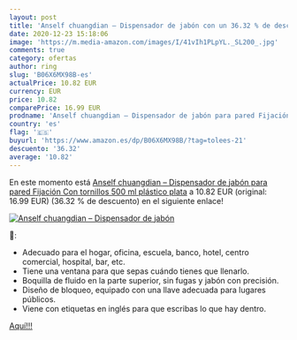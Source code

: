 ```yaml
---
layout: post
title: 'Anself chuangdian – Dispensador de jabón con un 36.32 % de descuento'
date: 2020-12-23 15:18:06
image: 'https://m.media-amazon.com/images/I/41vIh1PLpYL._SL200_.jpg'
comments: true
category: ofertas
author: ring
slug: 'B06X6MX98B-es'
actualPrice: 10.82 EUR
currency: EUR
price: 10.82
comparePrice: 16.99 EUR
prodname: 'Anself chuangdian – Dispensador de jabón para pared Fijación Con tornillos 500 ml  plástico  plata'
country: 'es'
flag: '🇪🇸'
buyurl: 'https://www.amazon.es/dp/B06X6MX98B/?tag=tolees-21'
descuento: '36.32'
average: '10.82'
---
```


En este momento está [Anself chuangdian – Dispensador de jabón para pared Fijación Con tornillos 500 ml  plástico  plata](https://www.amazon.es/dp/B06X6MX98B/?tag=tolees-21) a 10.82 EUR (original: 16.99 EUR) (36.32 %  de descuento) en el siguiente enlace!

[![Anself chuangdian – Dispensador de jabón](https://m.media-amazon.com/images/I/41vIh1PLpYL._SL200_.jpg)](https://www.amazon.es/dp/B06X6MX98B/?tag=tolees-21)

🔎:

- Adecuado para el hogar, oficina, escuela, banco, hotel, centro comercial, hospital, bar, etc.
- Tiene una ventana para que sepas cuándo tienes que llenarlo.
- Boquilla de fluido en la parte superior, sin fugas y jabón con precisión.
- Diseño de bloqueo, equipado con una llave adecuada para lugares públicos.
- Viene con etiquetas en inglés para que escribas lo que hay dentro.

[Aquí!!!](https://www.amazon.es/dp/B06X6MX98B/?tag=tolees-21)
